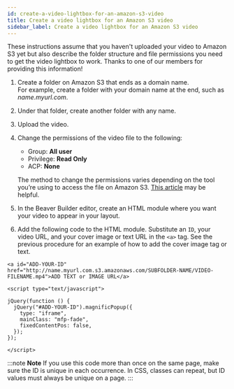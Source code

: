```yaml
---
id: create-a-video-lightbox-for-an-amazon-s3-video
title: Create a video lightbox for an Amazon S3 video
sidebar_label: Create a video lightbox for an Amazon S3 video
---
```


These instructions assume that you haven't uploaded your video to Amazon S3
yet but also describe the folder structure and file permissions you need to
get the video lightbox to work. Thanks to one of our members for providing
this information!

  1. Create a folder on Amazon S3 that ends as a domain name.   
For example, create a folder with your domain name at the end, such as
*name.myurl.com*.

2. Under that folder, create another folder with any name.
3. Upload the video.
4. Change the permissions of the video file to the following:
   * Group: **All user**
   * Privilege: **Read Only**
   * ACP: **None**

   The method to change the permissions varies depending on the tool you’re using
to access the file on Amazon S3. [This article](http://docs.aws.amazon.com/AmazonS3/latest/UG/EditingPermissionsonanObject.html) may be helpful.

5. In the Beaver Builder editor, create an HTML module where you want your video to appear in your layout.
6. Add the following code to the HTML module. Substitute an `ID`, your video URL, and your cover image or text URL in the `<a>` tag. See the previous procedure for an example of how to add the cover image tag or text.

  ```markup
  <a id="ADD-YOUR-ID" href="http://name.myurl.com.s3.amazonaws.com/SUBFOLDER-NAME/VIDEO-FILENAME.mp4">ADD TEXT or IMAGE URL</a>

  <script type="text/javascript">

  jQuery(function () {
    jQuery("#ADD-YOUR-ID").magnificPopup({
      type: "iframe",
      mainClass: "mfp-fade",
      fixedContentPos: false,
    });
  });

  </script>
  ```


:::note **Note**
If you use this code more than once on the same page, make sure the
ID is unique in each occurrence. In CSS, classes can repeat, but ID values
must always be unique on a page.
:::
